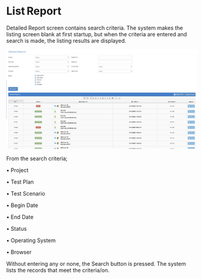 # List Report

Detailed Report screen contains search criteria. The system makes the listing screen blank at first startup, but when the criteria are entered and search is made, the listing results are displayed.



![](<../../.gitbook/assets/Screen Shot 2021-12-09 at 01.05.12 (1).png>)

From the search criteria;&#x20;

• Project &#x20;

• Test Plan &#x20;

• Test Scenario &#x20;

• Begin Date &#x20;

• End Date &#x20;

• Status &#x20;

• Operating System&#x20;

• Browser &#x20;

Without entering any or none, the Search button is pressed. The system lists the records that meet the criteria/on.&#x20;

&#x20;
